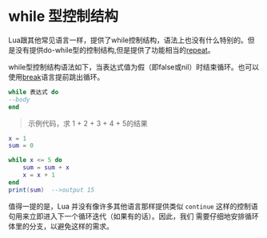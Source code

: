 # while 型控制结构

Lua跟其他常见语言一样，提供了while控制结构，语法上也没有什么特别的。但是没有提供do-while型的控制结构,但是提供了功能相当的[repeat](repeat.md)。

while型控制结构语法如下，当表达式值为假（即false或nil）时结束循环。也可以使用[break](break.md)语言提前跳出循环。

```lua
while 表达式 do
--body
end
```

>示例代码，求 1 + 2 + 3 + 4 + 5的结果

```lua
x = 1
sum = 0

while x <= 5 do
    sum = sum + x
    x = x + 1
end
print(sum)  -->output 15
```

值得一提的是，Lua 并没有像许多其他语言那样提供类似 `continue` 这样的控制语句用来立即进入下一个循环迭代（如果有的话）。因此，我们
需要仔细地安排循环体里的分支，以避免这样的需求。